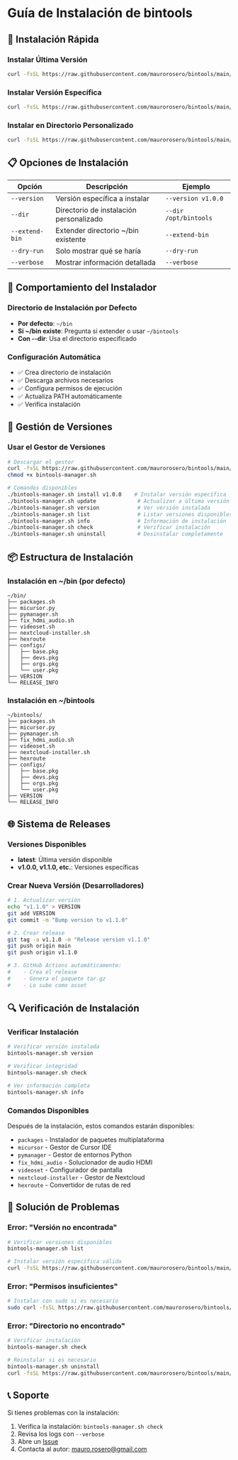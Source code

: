# Guía de Instalación de bintools

## 🚀 Instalación Rápida

### Instalar Última Versión
```bash
curl -fsSL https://raw.githubusercontent.com/maurorosero/bintools/main/install.sh | bash
```

### Instalar Versión Específica
```bash
curl -fsSL https://raw.githubusercontent.com/maurorosero/bintools/main/install.sh | bash -s -- --version v1.0.0
```

### Instalar en Directorio Personalizado
```bash
curl -fsSL https://raw.githubusercontent.com/maurorosero/bintools/main/install.sh | bash -s -- --dir /opt/bintools
```

## 📋 Opciones de Instalación

| Opción | Descripción | Ejemplo |
|--------|-------------|---------|
| `--version` | Versión específica a instalar | `--version v1.0.0` |
| `--dir` | Directorio de instalación personalizado | `--dir /opt/bintools` |
| `--extend-bin` | Extender directorio ~/bin existente | `--extend-bin` |
| `--dry-run` | Solo mostrar qué se haría | `--dry-run` |
| `--verbose` | Mostrar información detallada | `--verbose` |

## 🎯 Comportamiento del Instalador

### Directorio de Instalación por Defecto
- **Por defecto**: `~/bin`
- **Si ~/bin existe**: Pregunta si extender o usar `~/bintools`
- **Con --dir**: Usa el directorio especificado

### Configuración Automática
- ✅ Crea directorio de instalación
- ✅ Descarga archivos necesarios
- ✅ Configura permisos de ejecución
- ✅ Actualiza PATH automáticamente
- ✅ Verifica instalación

## 🔧 Gestión de Versiones

### Usar el Gestor de Versiones
```bash
# Descargar el gestor
curl -fsSL https://raw.githubusercontent.com/maurorosero/bintools/main/bintools-manager.sh -o bintools-manager.sh
chmod +x bintools-manager.sh

# Comandos disponibles
./bintools-manager.sh install v1.0.0    # Instalar versión específica
./bintools-manager.sh update             # Actualizar a última versión
./bintools-manager.sh version            # Ver versión instalada
./bintools-manager.sh list               # Listar versiones disponibles
./bintools-manager.sh info               # Información de instalación
./bintools-manager.sh check              # Verificar instalación
./bintools-manager.sh uninstall          # Desinstalar completamente
```

## 📦 Estructura de Instalación

### Instalación en ~/bin (por defecto)
```
~/bin/
├── packages.sh
├── micursor.py
├── pymanager.sh
├── fix_hdmi_audio.sh
├── videoset.sh
├── nextcloud-installer.sh
├── hexroute
├── configs/
│   ├── base.pkg
│   ├── devs.pkg
│   ├── orgs.pkg
│   └── user.pkg
├── VERSION
└── RELEASE_INFO
```

### Instalación en ~/bintools
```
~/bintools/
├── packages.sh
├── micursor.py
├── pymanager.sh
├── fix_hdmi_audio.sh
├── videoset.sh
├── nextcloud-installer.sh
├── hexroute
├── configs/
│   ├── base.pkg
│   ├── devs.pkg
│   ├── orgs.pkg
│   └── user.pkg
├── VERSION
└── RELEASE_INFO
```

## 🌐 Sistema de Releases

### Versiones Disponibles
- **latest**: Última versión disponible
- **v1.0.0, v1.1.0, etc.**: Versiones específicas

### Crear Nueva Versión (Desarrolladores)
```bash
# 1. Actualizar versión
echo "v1.1.0" > VERSION
git add VERSION
git commit -m "Bump version to v1.1.0"

# 2. Crear release
git tag -a v1.1.0 -m "Release version v1.1.0"
git push origin main
git push origin v1.1.0

# 3. GitHub Actions automáticamente:
#    - Crea el release
#    - Genera el paquete tar.gz
#    - Lo sube como asset
```

## 🔍 Verificación de Instalación

### Verificar Instalación
```bash
# Verificar versión instalada
bintools-manager.sh version

# Verificar integridad
bintools-manager.sh check

# Ver información completa
bintools-manager.sh info
```

### Comandos Disponibles
Después de la instalación, estos comandos estarán disponibles:
- `packages` - Instalador de paquetes multiplataforma
- `micursor` - Gestor de Cursor IDE
- `pymanager` - Gestor de entornos Python
- `fix_hdmi_audio` - Solucionador de audio HDMI
- `videoset` - Configurador de pantalla
- `nextcloud-installer` - Gestor de Nextcloud
- `hexroute` - Convertidor de rutas de red

## 🐛 Solución de Problemas

### Error: "Versión no encontrada"
```bash
# Verificar versiones disponibles
bintools-manager.sh list

# Instalar versión específica válida
curl -fsSL https://raw.githubusercontent.com/maurorosero/bintools/main/install.sh | bash -s -- --version v1.0.0
```

### Error: "Permisos insuficientes"
```bash
# Instalar con sudo si es necesario
sudo curl -fsSL https://raw.githubusercontent.com/maurorosero/bintools/main/install.sh | sudo bash
```

### Error: "Directorio no encontrado"
```bash
# Verificar instalación
bintools-manager.sh check

# Reinstalar si es necesario
bintools-manager.sh uninstall
curl -fsSL https://raw.githubusercontent.com/maurorosero/bintools/main/install.sh | bash
```

## 📞 Soporte

Si tienes problemas con la instalación:
1. Verifica la instalación: `bintools-manager.sh check`
2. Revisa los logs con `--verbose`
3. Abre un [Issue](https://github.com/maurorosero/bintools/issues)
4. Contacta al autor: [mauro.rosero@gmail.com](mailto:mauro.rosero@gmail.com)
